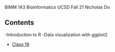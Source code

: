 BIMM 143
Bioinformatics UCSD Fall 21
Nicholas Do

## Contents
-Introduction to R
-Data visualization with ggplot2
- [Class 19](https://github.com/nkdo99/BIMM143MATERIAL/tree/main/Lab19)
